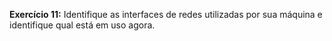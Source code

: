 **Exercício 11:** Identifique as interfaces de redes utilizadas por sua máquina e identifique qual está em uso agora.
